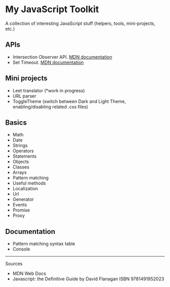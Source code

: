 # My JavaScript Toolkit

A collection of interesting JavaScript stuff (helpers, tools, mini-projects, etc.)

## APIs

- Intersection Observer API. [MDN documentation](https://developer.mozilla.org/en-US/docs/Web/API/Intersection_Observer_API)
- Set Timeout. [MDN documentation](https://developer.mozilla.org/en-US/docs/Web/API/setTimeout)

## Mini projects

- Leet translator (*work in progress)
- URL parser
- ToggleTheme (switch between Dark and Light Theme, enabling/disabling related .css files)

## Basics

- Math
- Date
- Strings
- Operators
- Statements
- Objects
- Classes
- Arrays
- Pattern matching
- Useful methods
- Localization
- Url
- Generator
- Events
- Promise
- Proxy

## Documentation

- Pattern matching syntax table
- Console

----

Sources

- MDN Web Docs
- Javascript: the Definitive Guide by David Flanagan ISBN 9781491952023 
